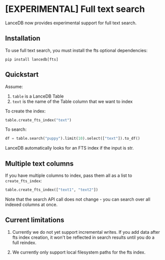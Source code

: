 # [EXPERIMENTAL] Full text search

LanceDB now provides experimental support for full text search.

## Installation

To use full text search, you must install the fts optional dependencies:

`pip install lancedb[fts]`


## Quickstart

Assume:
1. `table` is a LanceDB Table
2. `text` is the name of the Table column that we want to index

To create the index:

```python
table.create_fts_index("text")
```

To search:

```python
df = table.search("puppy").limit(10).select(["text"]).to_df()
```

LanceDB automatically looks for an FTS index if the input is str.

## Multiple text columns

If you have multiple columns to index, pass them all as a list to `create_fts_index`:

```python
table.create_fts_index(["text1", "text2"])
```

Note that the search API call does not change - you can search over all indexed columns at once.

## Current limitations

1. Currently we do not yet support incremental writes.
If you add data after fts index creation, it won't be reflected
in search results until you do a full reindex.

2. We currently only support local filesystem paths for the fts index.